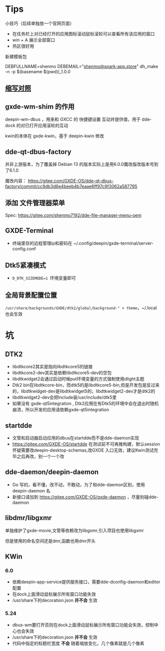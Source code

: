 # Tips

小技巧（后续单独放一个官网页面）

* 在任务栏上对已经打开的应用图标滚动鼠标滚轮可以查看所有该应用的窗口
* win + A 展示全部窗口
* 热区很好用

新建模板包

DEBFULLNAME=shenmo DEBEMAIL="shenmo@spark-app.store" dh_make -n -p $(basename $(pwd))_1.0.0 

## [缩写对照](./缩写对照表.md)

## gxde-wm-shim 的作用

deepin-wm-dbus ，用来和 GXCC 的 快捷键设置 互动并提供值，用于 dde-dock 的对已打开应用滚轮的互动

kwin的本体在 gxde-kwin，基于 deepin-kwin 修改



## dde-qt-dbus-factory

并非上游版本，为了覆盖掉 Debian 13 的版本实际上是用6.0.0魔改版改版本号到了6.1.0

魔改内容： https://gitee.com/GXDE-OS/dde-qt-dbus-factory/commit/cc9db3d6e4beeb4b7eaae6ff97c9f3062a587795





## 添加 文件管理器菜单

Spec: https://gitee.com/shenmo7192/dde-file-manager-menu-oem



## GXDE-Terminal

* 终端里存的远程管理ip和密码在 ~/.config/deepin/gxde-terminal/server-config.conf

## Dtk5紧凑模式

* `D_DTK_SIZEMODE=1 `环境变量即可

## 全局背景配置位置

`/usr/share/backgrounds/GXDE/dtk2/global/background-" + theme`，~/.local 也会生效

# 坑

## DTK2 

* libdtkcore2其实是指向libdtkcore5的链接
* libdtkcore2-dev其实是依赖libdtkcore5-dev的空包
* libdtkwidget2会通过启动时候put环境变量的方式强制使用dlight主题
* Dtk2 bin在libdtkcore-bin，而dtk5的是libdtkcore5-bin,但是开发包是反过来的，libdtkwidget-dev是libdtkwidget5的，libdtkwidget2-dev才是dtk2的
* libdtkwidget2-dev会把Include装/usr/include/dtk5里
* 如果没有 gxde-qt5integration , Dtk2应用在有Dtk5的环境中会在退出时随机崩溃，所以开发的应用请依赖gxde-qt5integration

## startdde

* 文管和启动器启动应用的dbus在startdde而不是dde-daemon实现
* https://gitee.com/GXDE-OS/startdde 在测试前不可再推构建，默认session怀疑需要改deepin-desktop-schemas,改GXDE 入口无效，建议Kwin测试完毕之后再改，别一个一个改

## dde-daemon/deepin-daemon

* Go 写的，看不懂，改不动，不敢动，为了和dde-daemon区别，使用 deepin-daemon 名
* 新接口请加到 https://gitee.com/GXDE-OS/gxde-daemon ，尽量别碰dde-daemon


## libdmr/libgxmr

单独维护了gxde-movie,文管等依赖改为libgxmr,引入项目也使用libgxmr

但是使用的命名空间还是dmr,函数也用dmr开头

## KWin

### 6.0

* 依赖deepin-app-service提供服务接口，需要dde-dconfig-daemon和editor配置
* 在dock上面滑动鼠标展示所有窗口功能失效
* /usr/share下的decoration.json **并不会** 生效


### 5.24

* dbus-wm要打开否则在dock上面滑动鼠标展示所有窗口功能会失效，控制中心也会失效
* /usr/share下的decoration.json **并不会** 生效
* 代码中指定的标题栏宽度 **不会** 随着缩放变化，几个像素就是几个像素